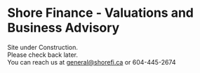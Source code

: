 # Shore Finance - Valuations and Business Advisory
Site under Construction. 
<br>Please check back later.
<br>You can reach us at general@shorefi.ca or 604-445-2674


